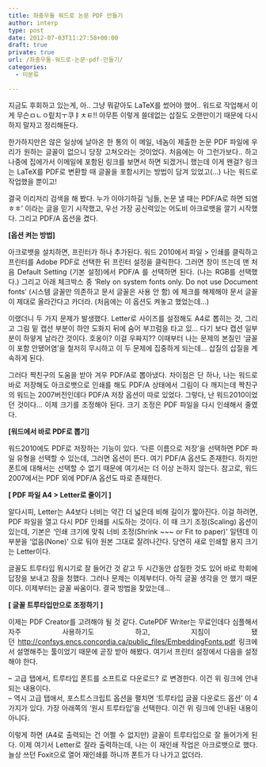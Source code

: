 ```yaml
---
title: 좌충우돌 워드로 논문 PDF 만들기
author: interp
type: post
date: 2012-07-03T11:27:58+00:00
draft: true
private: true
url: /좌충우돌-워드로-논문-pdf-만들기/
categories:
  - 미분류

---
```

<p style="text-align: justify; ">
  지금도 후회하고 있는게, 아.. 그냥 뭐같아도 LaTeX를 썼어야 했어.. 워드로 작업해서 이게 무슨ㅁㄴㅇ맅치ㅜ쿠ㅑㅊㅌ!! 아무튼 이렇게 쓸데없는 삽질도 오랜만이기 때문에 다시 하지 말자고 정리해둔다.
</p>

<p style="text-align: justify; ">
  한가하지만은 않은 일상에 날아온 한 통의 이 메일, 네놈이 제출한 논문 PDF 파일에 우리가 원하는 글꼴이 없으니 당장 고쳐오라는 것이었다. 처음에는 아 그런가보다.. 하고 나중에 집에가서 이메일에 포함된 링크를 보면서 하면 되겠거니 했는데 이게 왠걸? 링크는 LaTeX를 PDF로 변환할 때 글꼴을 포함시키는 방법이 담겨 있었고(&#8230;) 나는 워드로 작업했을 뿐이고!&nbsp;
</p>

<p style="text-align: justify; ">
  결국 이리저리 검색을 해 봤다. 누가 이야기하길 &#8216;님들, 논문 낼 때는 PDF/A로 하면 되염 ㅎㅎ&#8217; 이라는 글을 믿기 시작했고, 우선 가장 공신력있는 어도비 아크로뱃을 깔기 시작했다. 그리고 PDF/A 옵션을 켰다.
</p>

<p style="text-align: justify; ">
  <b>[옵션 켜는 방법]</b>
</p>

<p style="text-align: justify; ">
  아크로뱃을 설치하면, 프린터가 하나 추가된다. 워드 2010에서 파일 > 인쇄를 클릭하고 프린터를 Adobe PDF로 선택한 뒤 프린터 설정을 클릭한다. 그러면 창이 뜨는데 맨 처음 Default Setting (기본 설정)에서 PDF/A 를 선택하면 된다. (나는 RGB를 선택했다.) 그리고 아래 체크박스 중 &#8216;Rely on system fonts only. Do not use Document fonts&#8217; (시스템 글꼴만 의존하고 문서 글꼴은 사용 안 함) 에 체크를 해제해야 문서 글꼴이 제대로 올라간다고 카더라. (처음에는 이 옵션도 켜놓고 했었는데&#8230;)
</p>

<p style="text-align: justify; ">
  이랬더니 두 가지 문제가 발생했다. Letter로 사이즈를 설정해도 A4로 뽑히는 것, 그리고 그림 밑 캡션 부분이 하얀 도화지 뒤에 숨어 부끄럼을 타고 있&#8230; 다기 보다 캡션 일부분이 하얗게 날라간 것이다. 호옹이? 이걸 우짜지?? 이때부터 나는 문제의 본질인 &#8216;글꼴이 포함 안됐어염&#8217;을 철저히 무시하고 이 두 문제에 집중하게 되는데&#8230; 삽질의 삽질을 계속하게 된다.
</p>

<p style="text-align: justify; ">
  그러다 짝친구의 도움을 받아 겨우 PDF/A로 뽑아냈다. 차이점은 단 하나, 나는 워드로 바로 저장해도 아크로뱃으로 인쇄를 해도 PDF/A 상태에서 그림이 다 깨지는데 짝친구의 워드는 2007버전인데다 PDF/A 저장 옵션이 따로 있었다. 그렇다, 난 워드2010이었던 것이다&#8230; 이제 크기를 조정해야 된다. 크기 조정은 PDF 파일을 다시 인쇄해서 줄였다.
</p>

<p style="text-align: justify; ">
  <b>[워드에서 바로 PDF로 뽑기]</b>
</p>

<p style="text-align: justify; ">
  워드2010에도 PDF로 저장하는 기능이 있다. &#8216;다른 이름으로 저장&#8217;을 선택하면 PDF 파일 유형을 선택할 수 있는데, 그러면 옵션이 뜬다. 여기 PDF/A 옵션도 존재한다. 하지만 폰트에 대해서는 선택할 수 없기 때문에 여기서는 더 이상 논하지 않는다. 참고로, 워드2007에서는 PDF 외에 PDF/A 옵션도 따로 존재한다.
</p>

<p style="text-align: justify; ">
  <b>[ PDF 파일 A4 > Letter로 줄이기 ]</b>
</p>

<p style="text-align: justify; ">
  알다시피, Letter는 A4보다 너비는 약간 더 넓은데 비해 길이가 짧아진다. 이걸 하려면, PDF 파일을 열고 다시 PDF 인쇄를 시도하는 것이다. 이 때 크기 조정(Scaling) 옵션이 있는데, 기본은 &#8216;인쇄 크기에 맞춰 너비 조정(Shrink ~~~ or Fit to paper)&#8217; 일텐데 이 부분을 &#8216;없음(None)&#8217; 으로 둬야 원본 그대로 잘려나간다. 당연히 새로 인쇄할 용지 크기는 Letter이다.
</p>

<p style="text-align: justify; ">
  글꼴도 트루타입 뭐시기로 잘 들어간 것 같고 두 시간동안 삽질한 것도 있어 바로 학회에 답장을 보내고 잠을 청했다.&nbsp;그러나 문제는 이제부터다. 아직 글꼴 생각을 안 했기 때문이다. 이제부터는 글꼴 싸움이다. 결국 방법을 찾았는데&#8230;
</p>

<p style="text-align: justify; ">
  <b>[ 글꼴 트루타입만으로 조정하기 ]</b>
</p>

<p style="text-align: justify; ">
  이제는 PDF Creator를 고려해야 될 것 같다. CutePDF Writer는 무료인데다 심플해서 자주 사용하기도 하고, 지침이 됐던&nbsp;<a href="http://confsys.encs.concordia.ca/public_files/EmbeddingFonts.pdf">http://confsys.encs.concordia.ca/public_files/EmbeddingFonts.pdf</a>&nbsp;링크에서 설명해주는 툴이었기 때문에 곧장 받아 해봤다. 여기서 프린터 설정에서 다음을 설정해야 한다.
</p>

<p style="text-align: justify; ">
  &#8211; 고급 탭에서, 트루타입 폰트를 소프트로 다운로드? 로 변경한다. 이건 위 링크에 안내되는 내용이다.<br />&#8211; 역시 고급 탭애서, 포스트스크립트 옵션을 펼치면 &#8216;트루타입 글꼴 다운로드 옵션&#8217; 이 4가지가 있다. 가장 아래쪽의 &#8216;원시 트루타입&#8217;을 선택한다. 이건 위 링크에 안내된 내용이 아니다.
</p>

<p style="text-align: justify; ">
  이렇게 하면 (A4로 출력되는 건 어쩔 수 없지만) 글꼴이 트루타입으로 잘 들어가게 된다. 이제 여기서 Letter로 잘라 출력하는데, 나는 이 재인쇄 작업은 아크로뱃으로 했다. 늘상 쓰던 Foxit으로 열어 재인쇄를 하니까 폰트가 다 나가고 없더라.
</p>